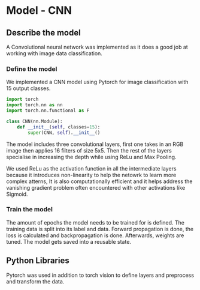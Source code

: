 # Model - CNN

## Describe the model

A Convolutional neural network was implemented as it does a good job at working with image data classification.

### Define the model

We implemented a CNN model using Pytorch for image classification with 15 output classes.
```python
import torch
import torch.nn as nn
import torch.nn.functional as F

class CNN(nn.Module):
    def __init__(self, classes=15):
        super(CNN, self).__init__() 
```
The model includes three convolutional layers, first one takes in an RGB image then applies 16 filters of size 5x5. Then the rest of the layers specialise in increasing the depth while using ReLu and Max Pooling.

We used ReLu as the activation function in all the intermediate layers because it introduces non-linearity to help the netowrk to learn more complex atterns, It is also computationally efficient and it helps address the vanishing gradient problem often encountered with other activations like Sigmoid.


### Train the model

The amount of epochs the model needs to be trained for is defined. The training data is split into its label and data. Forward propagation is done, the loss is calculated and backpropagation is done. Afterwards, weights are tuned. The model gets saved into a reusable state.

## Python Libraries 

Pytorch was used in addition to torch vision to define layers and preprocess and transform the data.
